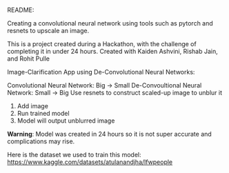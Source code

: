 README:

Creating a convolutional neural network using tools such as pytorch and resnets to upscale an image. 

This is a project created during a Hackathon, with the challenge of completing it in under 24 hours. Created with Kaiden Ashvini, Rishab Jain, and Rohit Pulle

Image-Clarification App using De-Convolutional Neural Networks:

Convolutional Neural Network: Big -> Small
De-Convoultional Neural Network: Small -> Big
Use resnets to construct scaled-up image to unblur it

1) Add image
2) Run trained model
3) Model will output unblurred image

**Warning**: Model was created in 24 hours so it is not super accurate and complications may rise. 

Here is the dataset we used to train this model: https://www.kaggle.com/datasets/atulanandjha/lfwpeople

